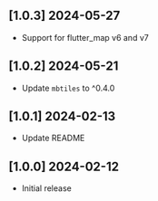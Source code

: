 ## [1.0.3] 2024-05-27

- Support for flutter_map v6 and v7

## [1.0.2] 2024-05-21

- Update `mbtiles` to ^0.4.0

## [1.0.1] 2024-02-13

- Update README

## [1.0.0] 2024-02-12

- Initial release
